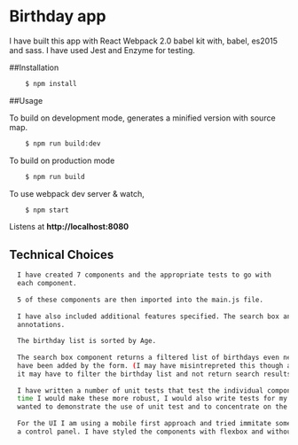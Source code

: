 # Birthday app
I have built this app with React Webpack 2.0 babel kit with, babel, es2015 and sass. I have 
used Jest and Enzyme for testing. 

##Installation

```bash
    $ npm install
```

##Usage

To build on development mode, generates a minified version with source map.

```bash
    $ npm run build:dev
```

To build on production mode

```bash
    $ npm run build
```

To use webpack dev server & watch,

```bash
    $ npm start
```

Listens at **http://localhost:8080**

## Technical Choices
```bash
  I have created 7 components and the appropriate tests to go with
  each component.
  
  5 of these components are then imported into the main.js file.
  
  I have also included additional features specified. The search box and the
  annotations. 
  
  The birthday list is sorted by Age.
  
  The search box component returns a filtered list of birthdays even new birthdays that
  have been added by the form. (I may have misintrepreted this though as I think 
  it may have to filter the birthday list and not return search results, apologies if so). 
  
  I have written a number of unit tests that test the individual components. If I had more 
  time I would make these more robust, I would also write tests for my util functions. But I just 
  wanted to demonstrate the use of unit test and to concentrate on the UI and the app.
  
  For the UI I am using a mobile first approach and tried immitate something that resembles
  a control panel. I have styled the components with flexbox and without the use of a framework.
  
```
